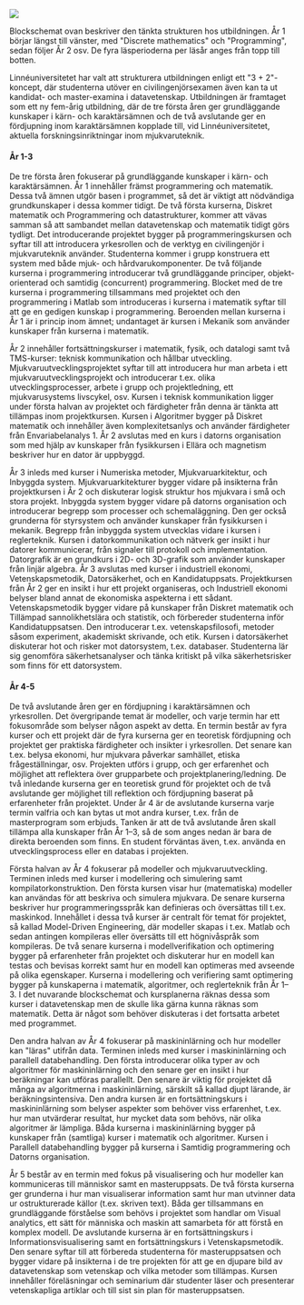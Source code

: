![](/images/blocks.png)

Blockschemat ovan beskriver den tänkta strukturen hos utbildningen. År 1 börjar längst till vänster, med "Discrete mathematics" och "Programming", sedan följer År 2 osv. De fyra läsperioderna per läsår anges från topp till botten. 

Linnéuniversitetet har valt att strukturera utbildningen enligt ett "3 + 2"-koncept, där studenterna utöver en civilingenjörsexamen även kan ta ut kandidat- och master-examina i datavetenskap. Utbildningen är framtaget som ett ny fem-årig utbildning, där de tre första åren ger grundläggande kunskaper i kärn- och karaktärsämnen och de två avslutande ger en fördjupning inom karaktärsämnen kopplade till, vid Linnéuniversitetet, aktuella forskningsinriktningar inom mjukvaruteknik.

#### År 1-3

De tre första åren fokuserar på grundläggande kunskaper i kärn- och karaktärsämnen. År 1 innehåller främst programmering och matematik. Dessa två ämnen utgör basen i programmet, så det är viktigt att nödvändiga grundkunskaper i dessa kommer tidigt. De två första kurserna, Diskret matematik och Programmering och datastrukturer, kommer att vävas samman så att sambandet mellan datavetenskap och matematik tidigt görs tydligt. Det introducerande projektet bygger på programmeringskursen och syftar till att introducera yrkesrollen och de verktyg en civilingenjör i mjukvaruteknik använder. Studenterna kommer i grupp konstruera ett system med både mjuk- och hårdvarukomponenter. De två följande kurserna i programmering introducerar två grundläggande principer, objekt-orienterad och samtidig (concurrent) programmering. Blocket med de tre kurserna i programmering tillsammans med projektet och den programmering i Matlab som introduceras i kurserna i matematik syftar till att ge en gedigen kunskap i programmering. Beroenden mellan kurserna i År 1 är i princip inom ämnet; undantaget är kursen i Mekanik som använder kunskaper från kurserna i matematik.

År 2 innehåller fortsättningskurser i matematik, fysik, och datalogi samt två TMS-kurser: teknisk kommunikation och hållbar utveckling. Mjukvaruutvecklingsprojektet syftar till att introducera hur man arbeta i ett mjukvaruutvecklingsprojekt och introducerar t.ex. olika utvecklingsprocesser, arbete i grupp och projektledning, ett mjukvarusystems livscykel, osv. Kursen i  teknisk kommunikation ligger under första halvan av projektet och färdigheter från denna är tänkta att tillämpas inom projektkursen. Kursen i Algoritmer bygger på Diskret matematik och innehåller även komplexitetsanlys och använder färdigheter från Envariabelanalys 1. År 2 avslutas med en kurs i datorns organisation som med hjälp av kunskaper från fysikkursen i Ellära och magnetism beskriver hur en dator är uppbyggd.

År 3 inleds med kurser i Numeriska metoder, Mjukvaruarkitektur, och Inbyggda system. Mjukvaruarkitekturer bygger vidare på insikterna från projektkursen i År 2 och diskuterar logisk struktur hos mjukvara i små och stora projekt.  Inbyggda system bygger vidare på datorns organisation och introducerar begrepp som processer och schemaläggning. Den ger också grunderna för styrsystem och använder kunskaper från fysikkursen i mekanik. Begrepp från inbyggda system utvecklas vidare i kursen i reglerteknik. Kursen i datorkommunikation och nätverk ger insikt i hur datorer kommunicerar, från signaler till protokoll och implementation. Datorgrafik är en grundkurs i 2D- och 3D-grafik som använder kunskaper från linjär algebra. År 3 avslutas med kurser i industriell ekonomi, Vetenskapsmetodik, Datorsäkerhet, och en Kandidatuppsats. Projektkursen från År 2 ger en insikt i hur ett projekt organiseras, och Industriell ekonomi belyser bland annat de ekonomiska aspekterna i ett sådant. Vetenskapsmetodik bygger vidare på kunskaper från Diskret matematik och Tillämpad sannolikhetslära och statistik, och förbereder studenterna inför Kandidatuppsatsen. Den introducerar t.ex. vetenskapsfilosofi, metoder såsom experiment, akademiskt skrivande, och etik. Kursen i datorsäkerhet diskuterar hot och risker mot datorsystem, t.ex. databaser. Studenterna lär sig genomföra säkerhetsanalyser och tänka kritiskt på vilka säkerhetsrisker som finns för ett datorsystem.

#### År 4-5

De två avslutande åren ger en fördjupning i karaktärsämnen och yrkesrollen. Det övergripande temat är modeller, och varje termin har ett fokusområde som belyser någon aspekt av detta. En termin består av fyra kurser och ett projekt där de fyra kurserna ger en teoretisk fördjupning och projektet ger praktiska färdigheter och insikter i yrkesrollen. Det senare kan t.ex. belysa ekonomi, hur mjukvara påverkar samhället, etiska frågeställningar, osv. Projekten utförs i grupp, och ger erfarenhet och möjlighet att reflektera över grupparbete och projektplanering/ledning. De två inledande kurserna ger en teoretisk grund för projektet och de två avslutande ger möjlighet till reflektion och fördjupning baserat på erfarenheter från projektet. Under år 4 är de avslutande kurserna varje termin valfria och kan bytas ut mot andra kurser, t.ex. från de masterprogram som erbjuds. Tanken är att de två avslutande åren skall tillämpa alla kunskaper från År 1–3, så de som anges nedan är bara de direkta beroenden som finns. En student förväntas även, t.ex. använda en utvecklingsprocess eller en databas i projekten.

Första halvan av År 4 fokuserar på modeller och mjukvaruutveckling. Terminen inleds med kurser i modellering och simulering samt kompilatorkonstruktion. Den första kursen visar hur (matematiska) modeller kan användas för att beskriva och simulera mjukvara. De senare kurserna beskriver hur programmeringsspråk kan definieras och översättas till t.ex. maskinkod. Innehållet i dessa två kurser är centralt för temat för projektet, så kallad Model-Driven Engineering, där modeller skapas i t.ex. Matlab och sedan antingen kompileras eller översätts till ett högnivåspråk som kompileras. De två senare kurserna i modellverifikation och optimering bygger på erfarenheter från projektet och diskuterar hur en modell kan testas och bevisas korrekt samt hur en modell kan optimeras med avseende på olika egenskaper. Kurserna i modellering och verifiering samt optimering bygger på kunskaperna i matematik, algoritmer, och reglerteknik från År 1–3. I det nuvarande blockschemat och kursplanerna räknas dessa som kurser i datavetenskap men de skulle lika gärna kunna räknas som matematik. Detta är något som behöver diskuteras i det fortsatta arbetet med programmet.

Den andra halvan av År 4 fokuserar på maskininlärning och hur modeller kan "läras" utifrån data. Terminen inleds med kurser i maskininlärning och parallell databehandling. Den första introducerar olika typer av och algoritmer för maskininlärning och den senare ger en insikt i hur beräkningar kan utföras parallellt. Den senare är viktig för projektet då många av algoritmerna i maskininlärning, särskilt så kallad djupt lärande, är beräkningsintensiva. Den andra kursen är en fortsättningskurs i maskininlärning som belyser aspekter som behöver viss erfarenhet, t.ex. hur man utvärderar resultat, hur mycket data som behövs, när olika algoritmer är lämpliga. Båda kurserna i maskininlärning bygger på kunskaper från (samtliga) kurser i matematik och algoritmer. Kursen i Parallell databehandling bygger på kurserna i Samtidig programmering och Datorns organisation.

År 5 består av en termin med fokus på visualisering och hur modeller kan kommuniceras till människor samt en masteruppsats. De två första kurserna ger grunderna i hur man visualiserar information samt hur man utvinner data ur ostrukturerade källor (t.ex. skriven text). Båda ger tillsammans en grundläggande förståelse som behövs i projektet som handlar om Visual analytics, ett sätt för människa och maskin att samarbeta för att förstå en komplex modell. De avslutande kurserna är en fortsättningskurs i Informationsvisualisering samt en fortsättningskurs i Vetenskapsmetodik. Den senare syftar till att förbereda studenterna för masteruppsatsen och bygger vidare på insikterna i de tre projekten för att ge en djupare bild av datavetenskap som vetenskap och vilka metoder som tillämpas. Kursen innehåller föreläsningar och seminarium där studenter läser och presenterar vetenskapliga artiklar och till sist sin plan för masteruppsatsen.
